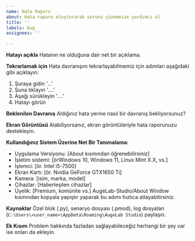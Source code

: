 ```yaml
---
name: Hata Raporu
about: Hata raporu oluşturarak sorunu çözmemize yardımcı ol
title: ''
labels: bug
assignees: ''

---
```


**Hatayı açıkla**
Hatanın ne olduğuna dair net bir açıklama.

**Tekrarlamak için**
Hata davranışını tekrarlayabilmemiz için adımları aşağıdaki gibi açıklayın:
1. Şuraya gidin '...'
2. Şuna tıklayın '....'
3. Aşağı sürükleyin '....'
4. Hatayı görün

**Beklenilen Davranış**
Aldığınız hata yerine nasıl bir davranış bekliyorsunuz?

**Ekran Görüntüsü**
Alabiliyorsanız, ekran görüntüleriyle hata raporunuzu destekleyin.

**Kullandığınız Sistem Üzerine Net Bir Tanımalama:**
 - Uygulama Versiyonu: [About kısmından öğrenebilirsiniz]
 - İşletim sistemi: [örWindows 10, Windows 11, Linux Mint X.X, vs.]
 - İşlemci: [ör. Intel i5-7500]
 - Ekran Kartı: [ör. Nvidia GeForce GTX1650 Ti]
 - Kamera: [isim, marka, model]
 - Cihazlar: [Haberleşilen cihazlar]
 - Üyelik: [Premium, komünite vs.]
AugeLab-Studio/About Window kısmından kopyala yapıştır yaparak bu adımı hızlıca atlayabilirsiniz.

**Kaynaklar**
Özel blok (.py), senaryo dosyası (.pmod), log dosyaları (`C:\Users\<user_name>\AppData\Roaming\AugeLab Studio`) paylaşın.

**Ek Kısım**
Problem hakkında fazladan sağlayabileceğiz herhangi bir şey var ise onları da ekleyin.
